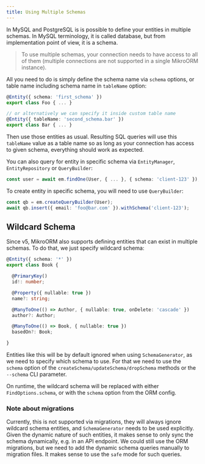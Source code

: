 ```yaml
---
title: Using Multiple Schemas
---
```


In MySQL and PostgreSQL is is possible to define your entities in multiple schemas. In MySQL 
terminology, it is called database, but from implementation point of view, it is a schema. 

> To use multiple schemas, your connection needs to have access to all of them (multiple 
> connections are not supported in a single MikroORM instance).

All you need to do is simply define the schema name via `schema` options, or 
table name including schema name in `tableName` option:

```ts
@Entity({ schema: 'first_schema' })
export class Foo { ... }

// or alternatively we can specify it inside custom table name
@Entity({ tableName: 'second_schema.bar' })
export class Bar { ... }
```

Then use those entities as usual. Resulting SQL queries will use this `tableName` value as a 
table name so as long as your connection has access to given schema, everything should work 
as expected.

You can also query for entity in specific schema via `EntityManager`, `EntityRepository` or 
`QueryBuilder`:

```ts
const user = await em.findOne(User, { ... }, { schema: 'client-123' });
```

To create entity in specific schema, you will need to use `QueryBuilder`:

```ts
const qb = em.createQueryBuilder(User);
await qb.insert({ email: 'foo@bar.com' }).withSchema('client-123');
```

## Wildcard Schema

Since v5, MikroORM also supports defining entities that can exist in multiple
schemas. To do that, we just specify wildcard schema:

```ts
@Entity({ schema: '*' })
export class Book {

  @PrimaryKey()
  id!: number;

  @Property({ nullable: true })
  name?: string;

  @ManyToOne(() => Author, { nullable: true, onDelete: 'cascade' })
  author?: Author;

  @ManyToOne(() => Book, { nullable: true })
  basedOn?: Book;

}
```

Entities like this will be by default ignored when using `SchemaGenerator`, 
as we need to specify which schema to use. For that we need to use the `schema`
option of the `createSchema/updateSchema/dropSchema` methods or the `--schema` 
CLI parameter.

On runtime, the wildcard schema will be replaced with either `FindOptions.schema`,
or with the `schema` option from the ORM config.

### Note about migrations

Currently, this is not supported via migrations, they will always ignore
wildcard schema entities, and `SchemaGenerator` needs to be used explicitly.
Given the dynamic nature of such entities, it makes sense to only sync the 
schema dynamically, e.g. in an API endpoint. We could still use the ORM 
migrations, but we need to add the dynamic schema queries manually to migration
files. It makes sense to use the `safe` mode for such queries.
